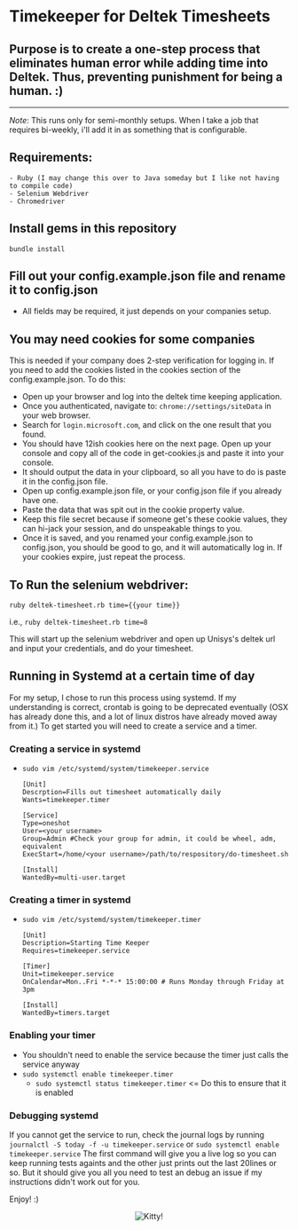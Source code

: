 # Timekeeper for Deltek Timesheets

## Purpose is to create a one-step process that eliminates human error while adding time into Deltek. Thus, preventing punishment for being a human. :)

***
*Note*: This runs only for semi-monthly setups. When I take a job that requires bi-weekly, i'll add it in as something that is configurable.

## Requirements:
    - Ruby (I may change this over to Java someday but I like not having to compile code)
    - Selenium Webdriver
    - Chromedriver

## Install gems in this repository

`bundle install`

## Fill out your config.example.json file and rename it to config.json
  - All fields may be required, it just depends on your companies setup.

## You may need cookies for some companies
This is needed if your company does 2-step verification for logging in. If you need to add the cookies listed in the cookies section of the config.example.json. To do this:
- Open up your browser and log into the deltek time keeping application.
- Once you authenticated, navigate to: `chrome://settings/siteData` in your web browser.
- Search for `login.microsoft.com`, and click on the one result that you found.
- You should have 12ish cookies here on the next page. Open up your console and copy all of the code in get-cookies.js and paste it into your console.
- It should output the data in your clipboard, so all you have to do is paste it in the config.json file.
- Open up config.example.json file, or your config.json file if you already have one.
- Paste the data that was spit out in the cookie property value.
- Keep this file secret because if someone get's these cookie values, they can hi-jack your session, and do unspeakable things to you.
- Once it is saved, and you renamed your config.example.json to config.json, you should be good to go, and it will automatically log in. If your cookies expire, just repeat the process.

## To Run the selenium webdriver:

`ruby deltek-timesheet.rb time={{your time}}`

i.e., `ruby deltek-timesheet.rb time=8`

This will start up the selenium webdriver and open up Unisys's deltek url and input your credentials, and do your timesheet.

## Running in Systemd at a certain time of day
For my setup, I chose to run this process using systemd. If my understanding is correct, crontab is going to be deprecated eventually (OSX has already done this, and a lot of linux distros have already moved away from it.) To get started you will need to create a service and a timer.

### Creating a service in systemd
- `sudo vim /etc/systemd/system/timekeeper.service`
  ```
  [Unit]
  Descrption=Fills out timesheet automatically daily
  Wants=timekeeper.timer

  [Service]
  Type=oneshot
  User=<your username>
  Group=Admin #Check your group for admin, it could be wheel, adm, equivalent
  ExecStart=/home/<your username>/path/to/respository/do-timesheet.sh

  [Install]
  WantedBy=multi-user.target
  ```

### Creating a timer in systemd
- `sudo vim /etc/systemd/system/timekeeper.timer`
  ```
  [Unit]
  Description=Starting Time Keeper
  Requires=timekeeper.service

  [Timer]
  Unit=timekeeper.service
  OnCalendar=Mon..Fri *-*-* 15:00:00 # Runs Monday through Friday at 3pm

  [Install]
  WantedBy=timers.target
  ```

### Enabling your timer
- You shouldn't need to enable the service because the timer just calls the service anyway
- `sudo systemctl enable timekeeper.timer`
  - `sudo systemctl status timekeeper.timer` <= Do this to ensure that it is enabled

### Debugging systemd
If you cannot get the service to run, check the journal logs by running
`journalctl -S today -f -u timekeeper.service` or `sudo systemctl enable timekeeper.service`
The first command will give you a live log so you can keep running tests againts and the other just prints out the last 20lines or so. But it should give you all you need to test an debug an issue if my instructions didn't work out for you.

Enjoy! :)

<p align="center">
  <img src="https://media.giphy.com/media/vFKqnCdLPNOKc/giphy.gif" alt="Kitty!">
</p>
